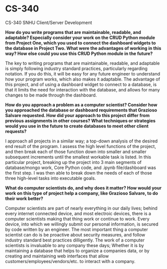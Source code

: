 # CS-340
CS-340 SNHU Client/Server Development

**How do you write programs that are maintainable, readable, and adaptable? Especially consider your work on the CRUD Python module from Project One, which you used to connect the dashboard widgets to the database in Project Two. What were the advantages of working in this way? How else could you use this CRUD Python module in the future?**

The key to writing programs that are maintainable, readable, and adaptable is simply following industry standard practices, particularly regarding notation. If you do this, it will be easy for any future engineer to understand how your program works, which also makes it adaptable. The advantage of this project, and of using a dashboard widget to connect to a database, is that it limits the need for interaction with the database, and allows for many changes to be made through the dashboard.

**How do you approach a problem as a computer scientist? Consider how you approached the database or dashboard requirements that Grazioso Salvare requested. How did your approach to this project differ from previous assignments in other courses? What techniques or strategies would you use in the future to create databases to meet other client requests?**

I approach all projects in a similar way; a top-down analysis of the desired end result of the program. I assess the high level functions of the project, and then break each of those function down into smaller and smaller subsequent increments until the smallest workable task is listed. In this particular project, breaking up the project into 3 main segments of database/mongo work, Core Python code, and .ipynb file/dashboard was the first step. I was then able to break down the needs of each of those three high-level tasks into executable goals.

**What do computer scientists do, and why does it matter? How would your work on this type of project help a company, like Grazioso Salvare, to do their work better?**

Computer scientists are part of nearly everything in our daily lives; behind every internet connected device, and most electroic devices, there is a computer scientists making that thing work or continue to work. Every device, into which we willingly submit our personal information, is secured by code written by an engineer. The most important thing a computer scientist can do is be proactive about security measures, and follow industry standard best practices dilligently. The work of a computer scientists is invaluable to any company these days; Whether it is by maintaining a database that helps to organize a companies data, or by creating and maintaining web interfaces that allow customers/employees/vendors/etc. to interact with a company.
